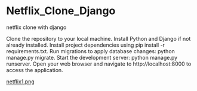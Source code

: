 # Netflix_Clone_Django
netflix clone with django


Clone the repository to your local machine.
Install Python and Django if not already installed.
Install project dependencies using pip install -r requirements.txt.
Run migrations to apply database changes: python manage.py migrate.
Start the development server: python manage.py runserver.
Open your web browser and navigate to http://localhost:8000 to access the application.


[netflix1.png](https://github.com/asiancart/Netflix_Clone_Django/blob/main/netflix1.png)
